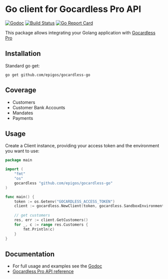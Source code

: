 # Go client for Gocardless Pro API

[![Godoc](http://godoc.org/github.com/epigos/gocardless-go?status.svg)](http://godoc.org/github.com/epigos/gocardless-go)
[![Build Status](https://travis-ci.org/epigos/gocardless-go.svg?branch=master)](https://travis-ci.org/epigos/gocardless-go)
[![Go Report Card](https://goreportcard.com/badge/github.com/epigos/gocardless-go)](https://goreportcard.com/report/github.com/epigos/gocardless-go)

This package allows integrating your Golang application with [Gocardless Pro](https://gocardless.com/)

## Installation

Standard go get:

    go get github.com/epigos/gocardless-go

## Coverage

 - Customers
 - Customer Bank Accounts
 - Mandates
 - Payments


 ## Usage

Create a Client instance, providing your access token and the environment you want to use:

```go
package main

import (
    "fmt"
    "os"
    gocardless "github.com/epigos/gocardless-go"
)

func main() {
    token := os.Getenv("GOCARDLESS_ACCESS_TOKEN")
    client := gocardless.NewClient(token, gocardless.SandboxEnvironment)
    
    // get customers
    res, err := client.GetCustomers()
    for _, c := range res.Customers {
        fmt.Println(c)
    }
}
```
## Documentation

- For full usage and examples see the [Godoc](http://godoc.org/github.com/epigos/gocardless-go)
- [Gocardless Pro API reference](https://developer.gocardless.com/api-reference/#overview-getting-started)